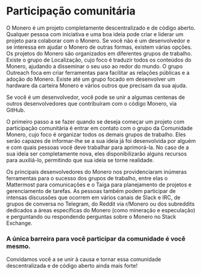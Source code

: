 # Participação comunitária

O Monero é um projeto completamente descentralizado e de código aberto. Qualquer pessoa com iniciativa e uma boa ideia pode criar e liderar um projeto para colaborar com o Monero. Se você não é um desenvolvedor e se interessa em ajudar o Monero de outras formas, existem várias opções. Os projetos do Monero são organizados em diferentes grupos de trabalho. Existe o grupo de Localização, cujo foco é traduzir todos os conteúdos do Monero, ajudando a disseminar o seu uso ao redor do mundo. O grupo Outreach foca em criar ferramentas para facilitar as relações públicas e a adoção do Monero. Existe até um grupo focado em desenvolver um hardware da carteira Monero e vários outros que precisam da sua ajuda.

Se você é um desenvolvedor, você pode se unir a algumas centenas de outros desenvolvedores que contribuíram com o código Monero, via GitHub.

O primeiro passo a se fazer quando se deseja começar um projeto com participação comunitária é entrar em contato com o grupo da Comunidade Monero, cujo foco é organizar todos os demais grupos de trabalho. Eles serão capazes de informar-lhe se a sua ideia já foi desenvolvida por alguém e com quais pessoas você deve trabalhar para aprimorá-la. No caso de a sua ideia ser completamente nova, eles disponibilizarão alguns recursos para auxiliá-lo, permitindo que sua ideia se torne realidade.

Os principais desenvolvedores do Monero nos providenciaram inúmeras ferramentas para o sucesso dos grupos de trabalho, entre elas o Mattermost para comunicações e o Taiga para planejamento de projetos e gerenciamento de tarefas. As pessoas também podem participar de intensas discussões que ocorrem em vários canais de Slack e IRC, de grupos de conversa no Telegram, do Reddit via r/Monero ou dos subreddits dedicados a áreas específicas do Monero (como mineração e especulação) e perguntando ou respondendo perguntas sobre o Monero no Stack Exchange.

### A única barreira para você participar da comunidade é você mesmo.

Convidamos você a se unir à causa e tornar essa comunidade descentralizada e de código aberto ainda mais forte!
